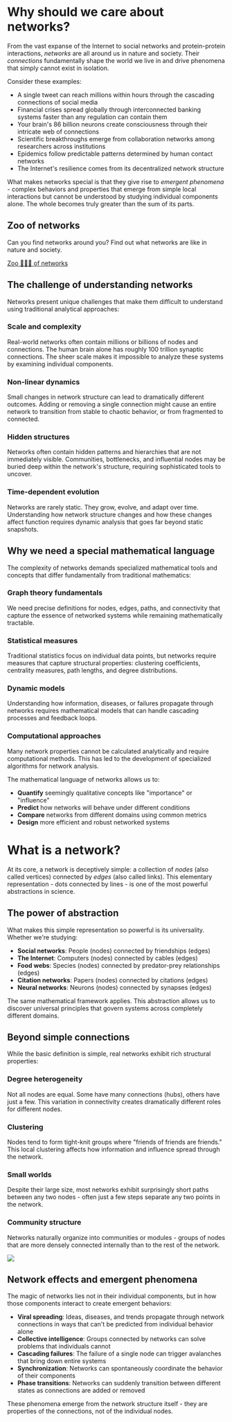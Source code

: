 
# Why should we care about networks?

From the vast expanse of the Internet to social networks and protein-protein interactions, *networks* are all around us in nature and society. Their *connections* fundamentally shape the world we live in and drive phenomena that simply cannot exist in isolation.

Consider these examples:

- A single tweet can reach millions within hours through the cascading connections of social media
- Financial crises spread globally through interconnected banking systems faster than any regulation can contain them
- Your brain's 86 billion neurons create consciousness through their intricate web of connections
- Scientific breakthroughs emerge from collaboration networks among researchers across institutions
- Epidemics follow predictable patterns determined by human contact networks
- The Internet's resilience comes from its decentralized network structure

What makes networks special is that they give rise to *emergent phenomena* - complex behaviors and properties that emerge from simple local interactions but cannot be understood by studying individual components alone. The whole becomes truly greater than the sum of its parts.

## Zoo of networks

Can you find networks around you? Find out what networks are like in nature and society.

[Zoo 🐆🐘🦆 of networks](./zoo-of-networks.md)

## The challenge of understanding networks

Networks present unique challenges that make them difficult to understand using traditional analytical approaches:

### Scale and complexity
Real-world networks often contain millions or billions of nodes and connections. The human brain alone has roughly 100 trillion synaptic connections. The sheer scale makes it impossible to analyze these systems by examining individual components.

### Non-linear dynamics
Small changes in network structure can lead to dramatically different outcomes. Adding or removing a single connection might cause an entire network to transition from stable to chaotic behavior, or from fragmented to connected.

### Hidden structures
Networks often contain hidden patterns and hierarchies that are not immediately visible. Communities, bottlenecks, and influential nodes may be buried deep within the network's structure, requiring sophisticated tools to uncover.

### Time-dependent evolution
Networks are rarely static. They grow, evolve, and adapt over time. Understanding how network structure changes and how these changes affect function requires dynamic analysis that goes far beyond static snapshots.

## Why we need a special mathematical language

The complexity of networks demands specialized mathematical tools and concepts that differ fundamentally from traditional mathematics:

### Graph theory fundamentals
We need precise definitions for nodes, edges, paths, and connectivity that capture the essence of networked systems while remaining mathematically tractable.

### Statistical measures
Traditional statistics focus on individual data points, but networks require measures that capture structural properties: clustering coefficients, centrality measures, path lengths, and degree distributions.

### Dynamic models  
Understanding how information, diseases, or failures propagate through networks requires mathematical models that can handle cascading processes and feedback loops.

### Computational approaches
Many network properties cannot be calculated analytically and require computational methods. This has led to the development of specialized algorithms for network analysis.

The mathematical language of networks allows us to:
- **Quantify** seemingly qualitative concepts like "importance" or "influence"
- **Predict** how networks will behave under different conditions  
- **Compare** networks from different domains using common metrics
- **Design** more efficient and robust networked systems


# What is a network?

At its core, a network is deceptively simple: a collection of *nodes* (also called vertices) connected by *edges* (also called links). This elementary representation - dots connected by lines - is one of the most powerful abstractions in science.

## The power of abstraction

What makes this simple representation so powerful is its universality. Whether we're studying:
- **Social networks**: People (nodes) connected by friendships (edges)
- **The Internet**: Computers (nodes) connected by cables (edges)  
- **Food webs**: Species (nodes) connected by predator-prey relationships (edges)
- **Citation networks**: Papers (nodes) connected by citations (edges)
- **Neural networks**: Neurons (nodes) connected by synapses (edges)

The same mathematical framework applies. This abstraction allows us to discover universal principles that govern systems across completely different domains.

## Beyond simple connections

While the basic definition is simple, real networks exhibit rich structural properties:

### Degree heterogeneity
Not all nodes are equal. Some have many connections (hubs), others have just a few. This variation in connectivity creates dramatically different roles for different nodes.

### Clustering  
Nodes tend to form tight-knit groups where "friends of friends are friends." This local clustering affects how information and influence spread through the network.

### Small worlds
Despite their large size, most networks exhibit surprisingly short paths between any two nodes - often just a few steps separate any two points in the network.

### Community structure
Networks naturally organize into communities or modules - groups of nodes that are more densely connected internally than to the rest of the network.

[![](https://memgraph.com/images/blog/graph-algorithms-list/memgraph-graph-algorithms-image14.png)](https://memgraph.com/images/blog/graph-algorithms-list/memgraph-graph-algorithms-image14.png)

## Network effects and emergent phenomena

The magic of networks lies not in their individual components, but in how those components interact to create emergent behaviors:

- **Viral spreading**: Ideas, diseases, and trends propagate through network connections in ways that can't be predicted from individual behavior alone
- **Collective intelligence**: Groups connected by networks can solve problems that individuals cannot  
- **Cascading failures**: The failure of a single node can trigger avalanches that bring down entire systems
- **Synchronization**: Networks can spontaneously coordinate the behavior of their components
- **Phase transitions**: Networks can suddenly transition between different states as connections are added or removed

These phenomena emerge from the network structure itself - they are properties of the connections, not of the individual nodes.

